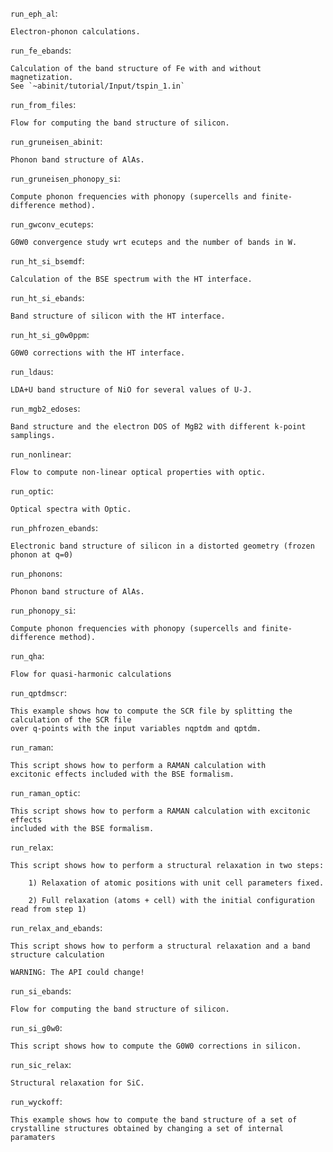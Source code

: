 ``run_eph_al``:

    Electron-phonon calculations.

``run_fe_ebands``:

    Calculation of the band structure of Fe with and without magnetization.
    See `~abinit/tutorial/Input/tspin_1.in`

``run_from_files``:

    Flow for computing the band structure of silicon.

``run_gruneisen_abinit``:

    Phonon band structure of AlAs.

``run_gruneisen_phonopy_si``:

    Compute phonon frequencies with phonopy (supercells and finite-difference method).

``run_gwconv_ecuteps``:

    G0W0 convergence study wrt ecuteps and the number of bands in W.

``run_ht_si_bsemdf``:

    Calculation of the BSE spectrum with the HT interface.

``run_ht_si_ebands``:

    Band structure of silicon with the HT interface.

``run_ht_si_g0w0ppm``:

    G0W0 corrections with the HT interface.

``run_ldaus``:

    LDA+U band structure of NiO for several values of U-J.

``run_mgb2_edoses``:

    Band structure and the electron DOS of MgB2 with different k-point samplings.

``run_nonlinear``:

    Flow to compute non-linear optical properties with optic.

``run_optic``:

    Optical spectra with Optic.

``run_phfrozen_ebands``:

    Electronic band structure of silicon in a distorted geometry (frozen phonon at q=0)

``run_phonons``:

    Phonon band structure of AlAs.

``run_phonopy_si``:

    Compute phonon frequencies with phonopy (supercells and finite-difference method).

``run_qha``:

    Flow for quasi-harmonic calculations

``run_qptdmscr``:

    This example shows how to compute the SCR file by splitting the calculation of the SCR file
    over q-points with the input variables nqptdm and qptdm.

``run_raman``:

    This script shows how to perform a RAMAN calculation with 
    excitonic effects included with the BSE formalism.

``run_raman_optic``:

    This script shows how to perform a RAMAN calculation with excitonic effects 
    included with the BSE formalism.

``run_relax``:

    This script shows how to perform a structural relaxation in two steps:
    
        1) Relaxation of atomic positions with unit cell parameters fixed.
    
        2) Full relaxation (atoms + cell) with the initial configuration read from step 1)

``run_relax_and_ebands``:

    This script shows how to perform a structural relaxation and a band structure calculation
    
    WARNING: The API could change!

``run_si_ebands``:

    Flow for computing the band structure of silicon.

``run_si_g0w0``:

    This script shows how to compute the G0W0 corrections in silicon.

``run_sic_relax``:

    Structural relaxation for SiC.

``run_wyckoff``:

    This example shows how to compute the band structure of a set of
    crystalline structures obtained by changing a set of internal paramaters

